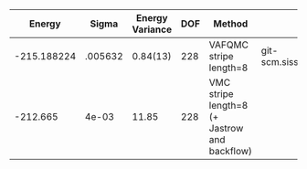 | Energy      | Sigma   | Energy Variance | DOF | Method                                       | Data Repository                                              |
|-------------|---------|-----------------|-----|----------------------------------------------|--------------------------------------------------------------|
| -215.188224 | .005632 | 0.84(13)        | 228 | VAFQMC stripe length=8                       | git-scm.sissa.it:TurboLattice/HST_AAD/example/16x16/U8/stripel8doping1su8pp/b1.73n/pbc |
| -212.665    | 4e-03   | 11.85           | 228 | VMC stripe length=8 (+ Jastrow and backflow) |                                                              |
